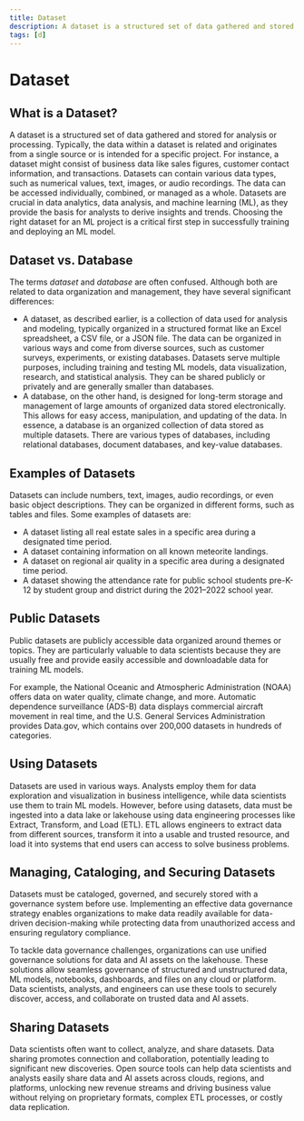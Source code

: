 ```yaml
---
title: Dataset
description: A dataset is a structured set of data gathered and stored for analysis or processing. Typically, the data within a dataset is related and originates from a single source or is intended for a specific project.
tags: [d]
---
```


# Dataset

## What is a Dataset?

A dataset is a structured set of data gathered and stored for analysis or processing. Typically, the data within a dataset is related and originates from a single source or is intended for a specific project. For instance, a dataset might consist of business data like sales figures, customer contact information, and transactions. Datasets can contain various data types, such as numerical values, text, images, or audio recordings. The data can be accessed individually, combined, or managed as a whole. Datasets are crucial in data analytics, data analysis, and machine learning (ML), as they provide the basis for analysts to derive insights and trends. Choosing the right dataset for an ML project is a critical first step in successfully training and deploying an ML model.

## Dataset vs. Database

The terms _dataset_ and _database_ are often confused. Although both are related to data organization and management, they have several significant differences:

- A dataset, as described earlier, is a collection of data used for analysis and modeling, typically organized in a structured format like an Excel spreadsheet, a CSV file, or a JSON file. The data can be organized in various ways and come from diverse sources, such as customer surveys, experiments, or existing databases. Datasets serve multiple purposes, including training and testing ML models, data visualization, research, and statistical analysis. They can be shared publicly or privately and are generally smaller than databases.
- A database, on the other hand, is designed for long-term storage and management of large amounts of organized data stored electronically. This allows for easy access, manipulation, and updating of the data. In essence, a database is an organized collection of data stored as multiple datasets. There are various types of databases, including relational databases, document databases, and key-value databases.

## Examples of Datasets

Datasets can include numbers, text, images, audio recordings, or even basic object descriptions. They can be organized in different forms, such as tables and files. Some examples of datasets are:

- A dataset listing all real estate sales in a specific area during a designated time period.
- A dataset containing information on all known meteorite landings.
- A dataset on regional air quality in a specific area during a designated time period.
- A dataset showing the attendance rate for public school students pre-K-12 by student group and district during the 2021–2022 school year.

## Public Datasets

Public datasets are publicly accessible data organized around themes or topics. They are particularly valuable to data scientists because they are usually free and provide easily accessible and downloadable data for training ML models.

For example, the National Oceanic and Atmospheric Administration (NOAA) offers data on water quality, climate change, and more. Automatic dependence surveillance (ADS-B) data displays commercial aircraft movement in real time, and the U.S. General Services Administration provides Data.gov, which contains over 200,000 datasets in hundreds of categories.

## Using Datasets

Datasets are used in various ways. Analysts employ them for data exploration and visualization in business intelligence, while data scientists use them to train ML models. However, before using datasets, data must be ingested into a data lake or lakehouse using data engineering processes like Extract, Transform, and Load (ETL). ETL allows engineers to extract data from different sources, transform it into a usable and trusted resource, and load it into systems that end users can access to solve business problems.

## Managing, Cataloging, and Securing Datasets

Datasets must be cataloged, governed, and securely stored with a governance system before use. Implementing an effective data governance strategy enables organizations to make data readily available for data-driven decision-making while protecting data from unauthorized access and ensuring regulatory compliance.

To tackle data governance challenges, organizations can use unified governance solutions for data and AI assets on the lakehouse. These solutions allow seamless governance of structured and unstructured data, ML models, notebooks, dashboards, and files on any cloud or platform. Data scientists, analysts, and engineers can use these tools to securely discover, access, and collaborate on trusted data and AI assets.

## Sharing Datasets

Data scientists often want to collect, analyze, and share datasets. Data sharing promotes connection and collaboration, potentially leading to significant new discoveries. Open source tools can help data scientists and analysts easily share data and AI assets across clouds, regions, and platforms, unlocking new revenue streams and driving business value without relying on proprietary formats, complex ETL processes, or costly data replication.
